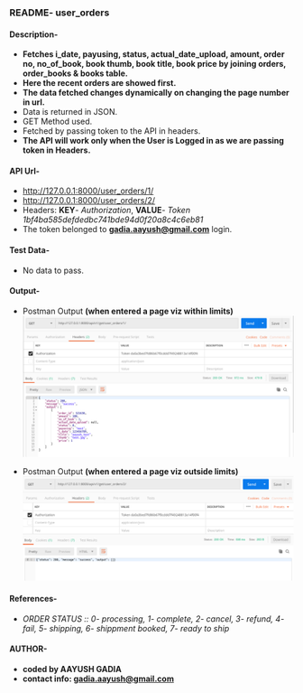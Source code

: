 ### README- user_orders


#### Description-
- **Fetches i_date, payusing, status, actual_date_upload, amount, order no, no_of_book, book thumb, book title,
book price by joining orders, order_books & books table.**
- **Here the recent orders are showed first.**
- **The data fetched changes dynamically on changing the page number in url.**
- Data is returned in JSON.
- GET Method used.
- Fetched by passing token to the API in headers.
- **The API will work only when the User is Logged in as we are passing token in Headers.**


#### API Url-
- http://127.0.0.1:8000/user_orders/1/
- http://127.0.0.1:8000/user_orders/2/
- Headers: **KEY**- *Authorization*, **VALUE**- *Token 1bf4ba585defdedbc741bde94d0f20a8c4c6eb81*
- The token belonged to **gadia.aayush@gmail.com** login.


#### Test Data-
- No data to pass.


#### Output-
- Postman Output **(when entered a page viz within limits)**
![Postman Output](snap/output_postman_user_orders_1.png)

- Postman Output **(when entered a page viz outside limits)**
![Postman Output](snap/output_postman_user_orders_2.png)


#### References-
- *ORDER STATUS :: 
   0- processing, 1- complete, 2- cancel, 3- refund, 4- fail, 5- shipping, 6- shippment booked, 7- ready to ship*


#### AUTHOR-
- **coded by AAYUSH GADIA** 
- **contact info: gadia.aayush@gmail.com**
